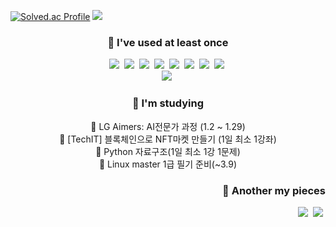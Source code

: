 [![Solved.ac Profile](http://mazassumnida.wtf/api/v2/generate_badge?boj=rkdtjgus1120)](https://solved.ac/rkdtjgus1120/)
<img src="http://mazandi.herokuapp.com/api?handle=rkdtjgus1120&theme=warm"/>

<h3 align="center">🧸 I've used at least once</h3>
<p align="center">
<img src="https://img.shields.io/badge/C-A8B9CC?style=flat-square&logo=C&logoColor=white"/></a>&nbsp
<img src="https://img.shields.io/badge/Cpp-00599C?style=flat-square&logo=C++&logoColor=white"/></a>&nbsp
<img src="https://img.shields.io/badge/C%20-000000?style=flat-square&logo=CSharp&logoColor=white"/></a>&nbsp
<img src="https://img.shields.io/badge/Python-3776AB?style=flat-square&logo=Python&logoColor=white"/></a>&nbsp
<img src="https://img.shields.io/badge/Dart-0175C2?style=flat-square&logo=Dart&logoColor=white"/></a>&nbsp
<img src="https://img.shields.io/badge/Solidity-363636?style=flat-square&logo=Solidity&logoColor=white"/></a>&nbsp
<img src="https://img.shields.io/badge/Javascript-F7DF1E?style=flat-square&logo=Javascript&logoColor=white"/></a>&nbsp
<img src="https://img.shields.io/badge/Kotlin-7F52FF?style=flat-square&logo=Kotlin&logoColor=white"/></a>&nbsp
<br>
<img src="https://img.shields.io/badge/Firebase-FFCA28?style=flat-square&logo=firebase&logoColor=white"/></a>&nbsp
</p>

<h3 align="center">🧸 I'm studying</h3>
<p align="center">
📌 LG Aimers: AI전문가 과정 (1.2 ~ 1.29)<br>
📌 [TechIT] 블록체인으로 NFT마켓 만들기 (1일 최소 1강좌)<br>
📌 Python 자료구조(1일 최소 1강 1문제)<br>
📌 Linux master 1급 필기 준비(~3.9)<br>
</p>

<h3 align="right">🧸 Another my pieces</h3>
<p align="right">
  <a href="https://velog.io/@jjamk"><img src="https://img.shields.io/badge/velog-11B48A?style=flat-square&logo=Vimeo&logoColor=white&link=https://velog.io/@jjamk"/></a>&nbsp
    <a href="https://trapinmyworld.wordpress.com"><img src="https://img.shields.io/badge/wordpress-21759B?style=flat-square&logo=Vimeo&logoColor=white&link=https://trapinmyworld.wordpress.com/"/></a>&nbsp
</p>
